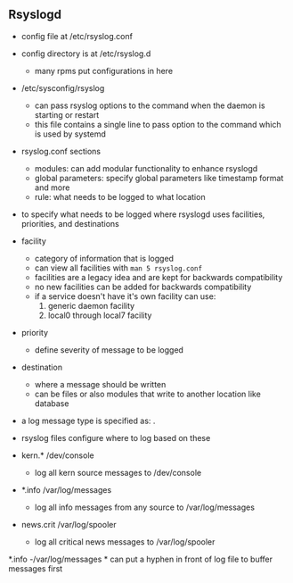 ## Rsyslogd

* config file at /etc/rsyslog.conf
* config directory is at /etc/rsyslog.d
    * many rpms put configurations in here
* /etc/sysconfig/rsyslog
    * can pass rsyslog options to the command when the daemon is starting or restart
    * this file contains a single line to pass option to the command which is used by systemd

* rsyslog.conf sections
    * modules: can add modular functionality  to enhance rsyslogd
    * global parameters: specify global parameters like timestamp format and more
    * rule: what needs to be logged to what location


* to specify what needs to be logged where rsyslogd uses facilities, priorities, and destinations

* facility
    * category of information that is logged
    * can view all facilities with `man 5 rsyslog.conf`
    * facilities are a legacy idea and are kept for backwards compatibility
    * no new facilities can be added for backwards compatibility
    * if a service doesn't have it's own facility can use:
        1. generic daemon facility
        1. local0 through local7 facility
* priority
    * define severity of message to be logged
* destination
    * where a message should be written
    * can be files or also modules that write to another location like database

* a log message type is specified as: <facility>.<priority>     <location>
* rsyslog files configure where to log based on these

* kern.*      /dev/console
    * log all kern source messages to /dev/console

* \*.info      /var/log/messages
    * log all info messages from any source to /var/log/messages


* news.crit     /var/log/spooler
    * log all critical news messages to /var/log/spooler

\*.info      -/var/log/messages
    * can put a hyphen in front of log file to buffer messages first

